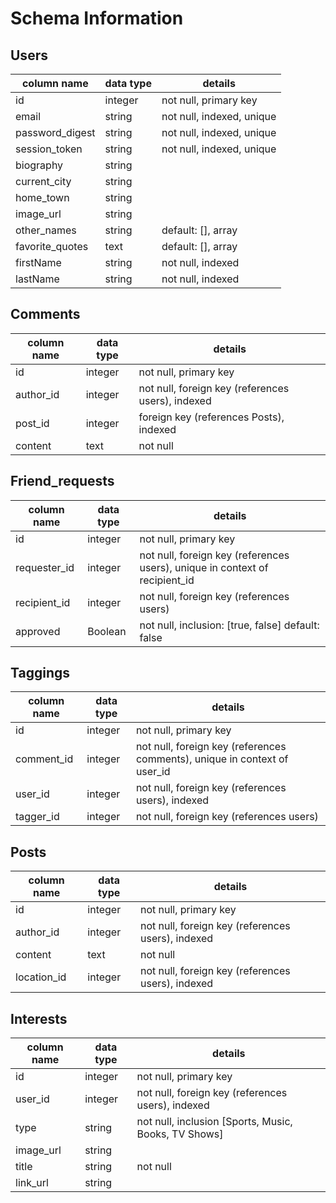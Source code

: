 # Schema Information

## Users
column name     | data type | details
----------------|-----------|-----------------------
id              | integer   | not null, primary key
email           | string    | not null, indexed, unique
password_digest | string    | not null, indexed, unique
session_token   | string    | not null, indexed, unique
biography       | string    |
current_city    | string    |
home_town       | string    |
image_url       | string    |
other_names     | string    | default: [], array
favorite_quotes | text      | default: [], array
firstName       | string    | not null, indexed
lastName        | string    | not null, indexed


## Comments
column name | data type | details
------------|-----------|-----------------------
id          | integer   | not null, primary key
author_id   | integer   | not null, foreign key (references users), indexed
post_id     | integer   | foreign key (references Posts), indexed
content     | text      | not null

## Friend_requests
column name | data type | details
------------|-----------|-----------------------
id          | integer   | not null, primary key
requester_id| integer   | not null, foreign key (references users), unique in context of recipient_id
recipient_id| integer   | not null, foreign key (references users)
approved    | Boolean   | not null, inclusion: [true, false] default: false

## Taggings
column name | data type | details
------------|-----------|-----------------------
id          | integer   | not null, primary key
comment_id  | integer   | not null, foreign key (references comments), unique in context of user_id
user_id     | integer   | not null, foreign key (references users), indexed
tagger_id   | integer   | not null, foreign key (references users)

## Posts
column name | data type | details
------------|-----------|-----------------------
id          | integer   | not null, primary key
author_id   | integer   | not null, foreign key (references users), indexed
content     | text      | not null
location_id | integer   | not null, foreign key (references users), indexed

## Interests
column name | data type | details
------------|-----------|-----------------------
id          | integer   | not null, primary key
user_id     | integer   | not null, foreign key (references users), indexed
type        | string    | not null, inclusion [Sports, Music, Books, TV Shows]
image_url   | string    |
title       | string    | not null
link_url    | string    |
